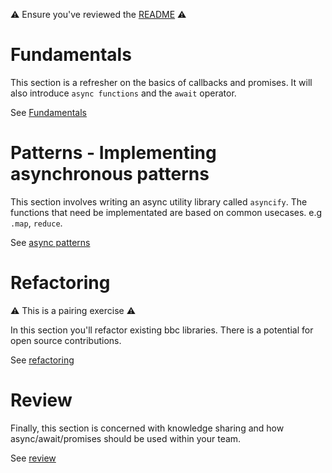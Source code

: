 ⚠️  Ensure you've reviewed the [README](./README.md) ⚠️<br>

# Fundamentals

This section is a refresher on the basics of callbacks and promises. It will also introduce `async functions` and the `await` operator. 

See [Fundamentals](./fundamentals/questions.md)

# Patterns - Implementing asynchronous patterns

This section involves writing an async utility library called `asyncify`. The
functions that need be implementated are based on common usecases. e.g `.map`, `reduce`.

See [async patterns](./patterns/brief.md)

# Refactoring

⚠️  This is a pairing exercise ⚠️

In this section you'll refactor existing bbc libraries. There is a potential for open source contributions. 

See [refactoring](./refactoring/brief.md)

# Review

Finally, this section is concerned with knowledge sharing and how async/await/promises should be used within your team. 

See [review](./review/review.md)
